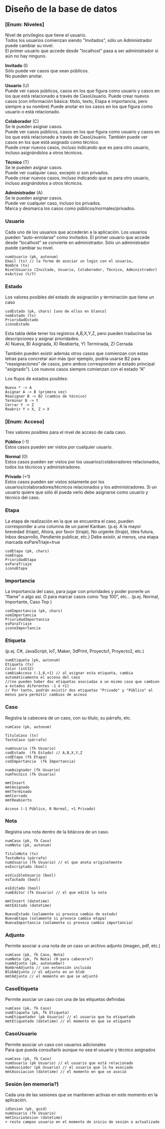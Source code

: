 # Diseño de la base de datos

### [Enum: Niveles]
Nivel de privilegios que tiene el usuario.  
Todos los usuarios comienzan siendo "Invitados", sólo un Administrador puede cambiar su nivel.  
El primer usuario que accede desde "localhost" pasa a ser administrador si aún no hay ninguno.

**Invitado** (I)  
Sólo puede ver casos que sean públicos.  
No pueden anotar.

**Usuario** (U)  
Puede ver casos públicos, casos en los que figura como usuario y casos en los que está relacionado a través de CasoUsuario.
Puede crear nuevos casos (con información básica: título, texto, Etapa e importancia, pero siempre a su nombre)
Puede anotar en los casos en los que figura como usuario o está relacionado.

**Colaborador** (C)  
Se le pueden asignar casos.  
Puede ver casos públicos, casos en los que figura como usuario y casos en los que está relacionado a través de CasoUsuario.
También puede ver casos en los que está asignado como técnico.  
Puede crear nuevos casos, incluso indicando que es para otro usuario, incluso asignándolos a otros técnicos.  

**Técnico** (T)  
Se le pueden asignar casos.  
Puede ver cualquier caso, excepto si son privados.  
Puede crear nuevos casos, incluso indicando que es para otro usuario, incluso asignándolos a otros técnicos.  

**Administrador** (A)  
Se le pueden asignar casos.  
Puede ver cualquier caso, incluso los privados.   
Marca y desmarca los casos como públicos/normales/privados.  

### Usuario
Cada uno de los usuarios que accederán a la aplicación. 
Los usuarios pueden “auto-enrolarse” como invitados.
El primer usuario que accede desde “localhost” se convierte en administrador.
Sólo un administrador puede cambiar su nivel.
```
numUsuario (pk, autonum)
Email (tx) // la forma de asociar un login con el usuario…
Nombre (tx)
NivelUsuario (Invitado, Usuario, Colaborador, Técnico, Administrador)
esActivo (t/f)	
```
### Estado 

Los valores posibles del estado de asignación y terminación que tiene un caso  

```
codEstado (pk, chars) [uno de ellos en blanco]
nomEstado (tx)
PrioridadEstado
iconoEstado
```


Esta tabla  debe tener los registros A,B,X,Y,Z, pero pueden traducirse las descripciones y asignar prioridades.  
A) Nueva, B) Asignada, X) Reabierta, Y) Terminada, Z) Cerrada  

También pueden existir además otros casos que comienzan con estas letras para concretar aún más (por ejemplo, podría usarse B2 para "reasignaciones" de casos, pero ambos corresponden al estado principal "asignado").
Los nuevos casos siempre comienzan con el estado “A”  

Los flujos de estados posibles:  
```
Nuevo * -> A
Asignar A -> B (primera vez)
Reasignar B -> B2 (cambio de técnico)
Terminar B -> Y 
Cerrar Y -> Z
Reabrir Y > X, Z > X
```

### [Enum: Acceso]
Tres valores posibles para el nivel de acceso de cada caso.

**Público** (-1)  
Estos casos pueden ser vistos por cualquier usuario.

**Normal** (0)  
Estos casos pueden ser vistos por los usuarios/colaboradores relacionados, todos los técnicos y administradores.

**Privado** (+1)  
Estos casos pueden ser vistos solamente por los usuarios/colaboradores/técnicos relacionados y los administradores.
Si un usuario quiere que sólo él pueda verlo debe asignarse como usuario y técnico del caso.


### Etapa

La etapa de realización en la que se encuentra el caso, pueden corresponder a una columna de un panel Kanban. 
(p.ej. A la mayor brevedad (triaje), Ahora, por favor (tiraje), No urgente (tiraje), Idea futura, Inbox desarrollo, Pendiente publicar, etc.)
Debe existir, al menos, una etapa marcada esPareTriaje=true
```
codEtapa (pk, chars)
nomEtapa
PrioridadEtapa
esParaTriaje
iconoEtapa
```

### Importancia
La importancia del caso, para jugar con prioridades y poder ponerle un “flame” o algo así.
O para marcar casos como “top 100”, etc…
(p.ej. Normal, Importante, Caso Top )
```
codImportancia (pk, chars)
nomImportancia
PrioridadImportancia
esParaTriaje
iconoImportancia
```

### Etiqueta
(p.ej. C#, JavaScript, IoT, Maker, 3dPrint, Proyecto1, Proyecto2, etc.)
```
numEtiqueta (pk, autonum)
Etiqueta (tx)
Color (int32)
cambiaAcceso (-1,0,+1) // al asignar esta etiqueta, cambia automáticamente el acceso del caso 
//(no pueden haber dos etiquetas asociadas a un mismo caso que cambien a estados diferentes -1 ó +1)
// Por tanto, podrán existir dos etiquetas "Privado" y "Público" al menos para permitir cambios de acceso
```

### Caso
Registra la cabecera de un caso, con su título, su párrafo, etc.

```
numCaso (pk, autonum)

TituloCaso (tx)
TextoCaso (párrafo)

numUsuario (fk Usuario)
codEstado  (fk Estado) // A,B,X,Y,Z
codEtapa (fk Etapa)
codImportancia  (fk Importancia)

numAsignador (fk Usuario)
numTecnico (fk Usuario)

mmtInsert
mmtAsignado
mmtTerminado
mmtCerrado
mmtReabierto

Acceso (-1 Público, 0 Normal, +1 Privado)
```

### Nota
Registra una nota dentro de la bitácora de un caso.

```
numCaso (pk, fk Caso)
numNota (pk, autonum)
	
TituloNota (tx)
TextoNota (párrafo)
numUsuario (fk Usuario) // el que anota originalmente
esEncriptado (bool)
	
esVisibleUsuario (bool)
esTachado (bool)

esEditado (bool)
numEditor (fk Usuario) // el que editó la nota

mmtInsert (datetime)
mmtEditado (datetime)
	
NuevoEstado (solamente si provoca cambio de estado)
NuevaEtapa (solamente si provoca cambio etapa)
NuevaImportancia (solamente si provoca cambio importancia)

```

### Adjunto
Permite asociar a una nota de un caso un archivo adjunto (imagen, pdf, etc.)

```
numCaso (pk, fk Caso, Nota)
numNota (pk, fk Nota) (0 para cabecera?)
numAdjunto (pk, autonumber)
NombreAdjunto // con extensión incluida
BlobAdjunto // el adjunto en un blob
mmtAdjunto // el momento en que se adjuntó
```

### CasoEtiqueta
Permite asociar un caso con una de las etiquetas definidas

```
numCaso (pk, fk Caso)
numEtiqueta (pk, fk Etiqueta)
numEtiquetador (pk Usuario) // el usuario que ha etiquetado
mmtEtiquetado (datetime) // el momento en que se etiquetó
```

### CasoUsuario
Permite asociar un caso con usuarios adicionales  
Para que pueda consultarlo aunque no sea el usuario y técnico asignados  
```
numCaso (pk, fk Caso)
numUsuario (pk Usuario) // el usuario que está relacionado
numAsociador (pk Usuario) // el usuario que lo ha asociado
mmtAsociacion (datetime) // el momento en que se asoció
```  

### Sesión (en memoria?)  
Cada una de las sesiones que se mantienen activas en este momento en la aplicación.  
```
idSesion (pk, guid)
numUsuario (fk Usuario)
mmtInicioSesion (datetime)
+ resto campos usuario en el momento de inicio de sesión o actualizado
```
